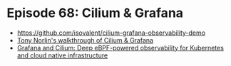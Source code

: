 # Episode 68: Cilium & Grafana

* https://github.com/isovalent/cilium-grafana-observability-demo
* [Tony Norlin's walkthrough of Cilium & Grafana](https://medium.com/@norlin.t/initial-impressions-of-the-cilium-grafana-observability-demo-dd81d73df96e)
* [Grafana and Cilium: Deep eBPF-powered observability for Kubernetes and cloud native infrastructure](https://grafana.com/blog/2022/10/24/grafana-and-cilium-deep-ebpf-powered-observability-for-kubernetes-and-cloud-native-infrastructure/)